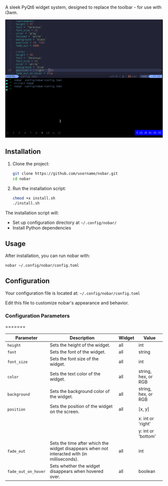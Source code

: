 A sleek PyQt6 widget system, designed to replace the toolbar - for use with i3wm.

![screenshot](./images/screenshot.png)

## Installation

1. Clone the project:
   ```bash
   git clone https://github.com/username/nobar.git
   cd nobar
   ```

2. Run the installation script:
   ```bash
   chmod +x install.sh
   ./install.sh
   ```

The installation script will:
- Set up configuration directory at `~/.config/nobar/`
- Install Python dependencies

## Usage

After installation, you can run nobar with:
```bash
nobar ~/.config/nobar/config.toml
```
## Configuration

Your configuration file is located at: `~/.config/nobar/config.toml`

Edit this file to customize nobar's appearance and behavior.

### Configuration Parameters
=======

| Parameter           | Description                                                                                 | Widget | Value               |
| ------------------- | ------------------------------------------------------------------------------------------- | ------ | ------------------- |
| `height`            | Sets the height of the widget.                                                              | all    | int                 |
| `font`              | Sets the font of the widget.                                                                | all    | string              |
| `font_size`         | Sets the font size of the widget.                                                           | all    | int                 |
| `color`             | Sets the text color of the widget.                                                          | all    | string, hex, or RGB |
| `background`        | Sets the background color of the widget.                                                    | all    | string, hex, or RGB |
| `position`          | Sets the position of the widget on the screen.                                              | all    | [x, y]              |
|                     |                                                                                             |        | x: int or 'right'   |
|                     |                                                                                             |        | y: int or 'bottom'  |
| `fade_out`          | Sets the time after which the widget disappears when not interacted with (in milliseconds). | all    | int                 |
| `fade_out_on_hover` | Sets whether the widget disappears when hovered over.                                       | all    | boolean             |

